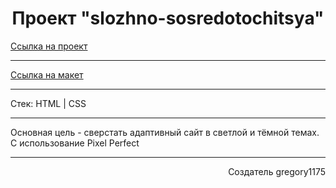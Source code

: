 <h1 align="center"> Проект "slozhno-sosredotochitsya" </h1>

[Ссылка на проект](https://github.com/gregory1175/slozhno-sosredotochitsya.git)

---

[Ссылка на макет](https://www.figma.com/design/lCqDbWjgllgJtb2hmCqfyX/%236-Сложно-сосредоточиться?node-id=0-1)

---

<p> Стек: HTML | CSS </p>

---

<p> Основная цель - сверстать адаптивный сайт в светлой и тёмной темах. С использование Pixel Perfect </p>
                                                                                                    
---

<p align="end"> Создатель gregory1175 </p>
